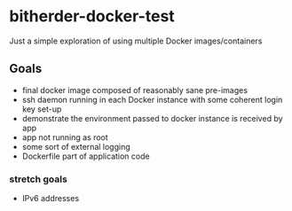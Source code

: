 # bitherder-docker-test
Just a simple exploration of using multiple Docker images/containers

## Goals

* final docker image composed of reasonably sane pre-images
* ssh daemon running in each Docker instance with some coherent login key set-up
* demonstrate the environment passed to docker instance is received by app
* app not running as root
* some sort of external logging
* Dockerfile part of application code

### stretch goals

* IPv6 addresses


